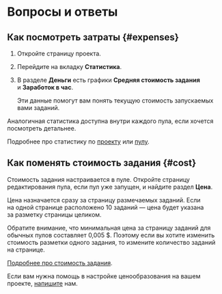 # Вопросы и ответы

## Как посмотреть затраты {#expenses}

1. Откройте страницу проекта.
1. Перейдите на вкладку **Статистика**.
1. В разделе **Деньги** есть графики **Средняя стоимость задания** и **Заработок в час**.
    
    Эти данные помогут вам понять текущую стоимость запускаемых вами заданий.
    

Аналогичная статистика доступна внутри каждого пула, если хочется посмотреть детальнее.

Подробнее про статистику по [проекту](project-statistic.md) или [пулу](pool_statistic-pool.md).

## Как поменять стоимость задания {#cost}

Стоимость задания настраивается в пуле. Откройте страницу редактирования пула, если пул уже запущен, и найдите раздел **Цена**.

Цена назначается сразу за страницу размечаемых заданий. Если на одной странице расположено 10 заданий — цена будет указана за разметку страницы целиком.

Обратите внимание, что минимальная цена за страницу заданий для обычных пулов составляет 0,005 $. Поэтому если вы хотите изменить стоимость разметки одного задания, то измените количество заданий на странице.

[Подробнее про стоимость задания](dynamic-pricing.md).

Если вам нужна помощь в настройке ценообразования на вашем проекте, [напишите](../troubleshooting/support.md) нам.

